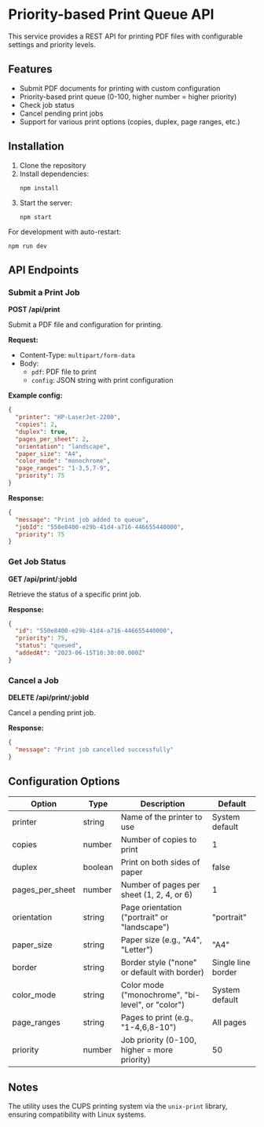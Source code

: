 # Priority-based Print Queue API

This service provides a REST API for printing PDF files with configurable settings and priority levels.

## Features

- Submit PDF documents for printing with custom configuration
- Priority-based print queue (0-100, higher number = higher priority)
- Check job status
- Cancel pending print jobs
- Support for various print options (copies, duplex, page ranges, etc.)

## Installation

1. Clone the repository
2. Install dependencies:
   ```
   npm install
   ```
3. Start the server:
   ```
   npm start
   ```
   
For development with auto-restart:
```
npm run dev
```

## API Endpoints

### Submit a Print Job

**POST /api/print**

Submit a PDF file and configuration for printing.

**Request:**
- Content-Type: `multipart/form-data`
- Body:
  - `pdf`: PDF file to print
  - `config`: JSON string with print configuration

**Example config:**
```json
{
  "printer": "HP-LaserJet-2200",
  "copies": 2,
  "duplex": true,
  "pages_per_sheet": 2,
  "orientation": "landscape",
  "paper_size": "A4",
  "color_mode": "monochrome",
  "page_ranges": "1-3,5,7-9",
  "priority": 75
}
```

**Response:**
```json
{
  "message": "Print job added to queue",
  "jobId": "550e8400-e29b-41d4-a716-446655440000",
  "priority": 75
}
```

### Get Job Status

**GET /api/print/:jobId**

Retrieve the status of a specific print job.

**Response:**
```json
{
  "id": "550e8400-e29b-41d4-a716-446655440000",
  "priority": 75,
  "status": "queued",
  "addedAt": "2023-06-15T10:30:00.000Z"
}
```

### Cancel a Job

**DELETE /api/print/:jobId**

Cancel a pending print job.

**Response:**
```json
{
  "message": "Print job cancelled successfully"
}
```

## Configuration Options

| Option | Type | Description | Default |
|--------|------|-------------|---------|
| printer | string | Name of the printer to use | System default |
| copies | number | Number of copies to print | 1 |
| duplex | boolean | Print on both sides of paper | false |
| pages_per_sheet | number | Number of pages per sheet (1, 2, 4, or 6) | 1 |
| orientation | string | Page orientation ("portrait" or "landscape") | "portrait" |
| paper_size | string | Paper size (e.g., "A4", "Letter") | "A4" |
| border | string | Border style ("none" or default with border) | Single line border |
| color_mode | string | Color mode ("monochrome", "bi-level", or "color") | System default |
| page_ranges | string | Pages to print (e.g., "1-4,6,8-10") | All pages |
| priority | number | Job priority (0-100, higher = more priority) | 50 |

## Notes

The utility uses the CUPS printing system via the `unix-print` library, ensuring compatibility with Linux systems. 